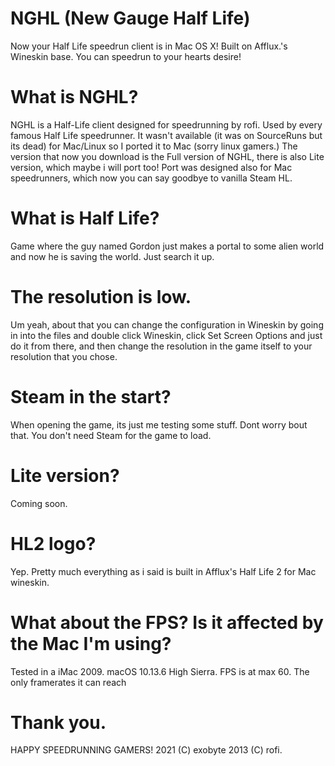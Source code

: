 # NGHL (New Gauge Half Life)
Now your Half Life speedrun client is in Mac OS X!
Built on Afflux.'s Wineskin base. You can speedrun to your hearts desire!

# What is NGHL?
NGHL is a Half-Life client designed for speedrunning by rofi. Used by every famous Half Life speedrunner.
It wasn't available (it was on SourceRuns but its dead) for Mac/Linux so I ported it to Mac (sorry linux gamers.)
The version that now you download is the Full version of NGHL, there is also Lite version, which maybe i will port too!
Port was designed also for Mac speedrunners, which now you can say goodbye to vanilla Steam HL.

# What is Half Life?

Game where the guy named Gordon just makes a portal to some alien world and now he is saving the world.
Just search it up.

# The resolution is low.
Um yeah, about that you can change the configuration in Wineskin by going in into the files and double click Wineskin, click Set Screen Options and just do it from there, and then change the resolution in the game itself to your resolution that you chose.

# Steam in the start?

When opening the game, its just me testing some stuff. Dont worry bout that.
You don't need Steam for the game to load.

# Lite version?

Coming soon.

# HL2 logo?

Yep. Pretty much everything as i said is built in Afflux's Half Life 2 for Mac wineskin.

# What about the FPS? Is it affected by the Mac I'm using?

Tested in a iMac 2009. macOS 10.13.6 High Sierra.
FPS is at max 60. The only framerates it can reach

# Thank you.

HAPPY SPEEDRUNNING GAMERS!
2021 (C) exobyte
2013 (C) rofi.
